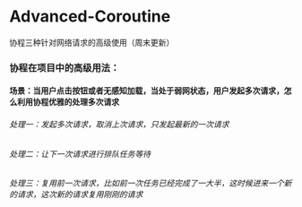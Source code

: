 # Advanced-Coroutine
协程三种针对网络请求的高级使用（周末更新）

### 协程在项目中的高级用法：

#### 场景：当用户点击按钮或者无感知加载，当处于弱网状态，用户发起多次请求，怎么利用协程优雅的处理多次请求

###### 处理一：发起多次请求，取消上次请求，只发起最新的一次请求

###### 处理二：让下一次请求进行排队任务等待

###### 处理三：复用前一次请求，比如前一次任务已经完成了一大半，这时候进来一个新的请求，这次新的请求复用刚刚的请求
